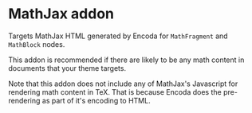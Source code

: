# MathJax addon

Targets MathJax HTML generated by Encoda for `MathFragment` and `MathBlock` nodes.

This addon is recommended if there are likely
to be any math content in documents that your theme targets.

Note that this addon does not include any of MathJax's Javascript for rendering math content in TeX. That is because Encoda does the pre-rendering as part of it's encoding to HTML.
